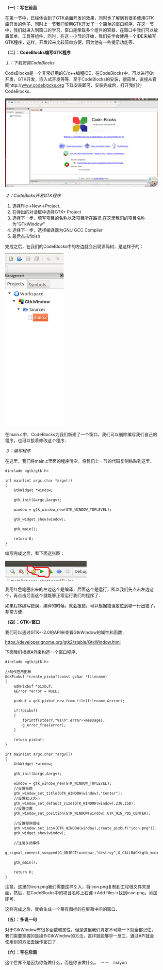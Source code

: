 **（一）：写在前面**

在第一节中，已经体会到了GTK桌面开发的效果，同时也了解到有很多使用GTK库开发的例子．同时上一节我们使用GTK开发了一个简单的窗口程序，在这一节中，我们就进入到窗口的学习．窗口是承载多个组件的容器．在窗口中我们可以放置菜单，工具等组件．同时，在这一小节的开始，我们先学会使用一个IDE来编写GTK程序，这样，开发起来比较简单方便，因为他有一些提示功能等．

**（二）：CodeBlocks编写GTK程序**

*１：下载安装CodeBlocks*

CodeBlocks是一个非常好用的C/c++编程IDE，在CodeBlocks中，可以进行Qt开发，GTK开发，嵌入式开发等等．至于CodeBlocks的安装，很简单，直接从官网http://www.codeblocks.org 下载安装即可．安装完成后，打开我们的CodeBlocks．

![CodeBlocks](1.png)

*２：CodeBloks开发GTK程序*

1. 选择File->New->Project..
2. 在弹出的对话框中选择GTK+ Project
3. 选择下一步，填写项目的名称以及项目所在路径,在这里我们的项目名称为"GTkWindow"
4. 选择下一步，选择编译器为GNU GCC Compiler
5. 最后点击finish

完成之后，在我们的CodeBlocks中的左边就会出现源码树，是这样子的：

![sourcetree](2.png)

在main.c中，CodeBlocks为我们新建了一个窗口，我们可以删除编写我们自己的程序，也可以接着修改这个程序．

*３：编写程序*

在这里，我们将main.c里面的程序清空，将我们上一节的代码复制粘贴到这里．

```
#include <gtk/gtk.h>

int main(int argc,char *argv[])
{
    GtkWidget *window;

    gtk_init(&argc,&argv);

    window = gtk_window_new(GTK_WINDOW_TOPLEVEL);

    gtk_widget_show(window);

    gtk_main();

    return 0;
}

```

编写完成之后，看下面这张图：

![tools](3.png)

我用红色笔圈出来的左边这个是编译，后面这个是运行，所以我们先点击左边这个，再点击后面这个就能够正常运行我们的程序了．

如果程序编写错误，编译的时候，就会报错，可以根据错误定位到哪一行出错了，非常方便．

**（四）：GTK+窗口**

我们可以通过GTK+-2.0的API来查看GtkWindow的属性和函数．

https://developer.gnome.org/gtk2/stable/GtkWindow.html

下面我们根据API来构造一个窗口程序．

```
#include <gtk/gtk.h>

//制作应用图标
GdkPixbuf *create_pixbuf(const gchar *filename)
{
    GdkPixbuf *pixbuf;
    GError *error = NULL;

    pixbuf = gdk_pixbuf_new_from_file(filename,&error);

    if(!pixbuf)
    {
        fprintf(stderr,"%s\n",error->message);
        g_error_free(error);
    }

    return pixbuf;
}

int main(int argc,char *argv[])
{
    GtkWidget *window;

    gtk_init(&argc,&argv);

    window = gtk_window_new(GTK_WINDOW_TOPLEVEL);
    //设置标题
    gtk_window_set_title(GTK_WINDOW(window),"Center");
    //设置默认大小
    gtk_window_set_default_size(GTK_WINDOW(window),230,150);
    //设置位置
    gtk_window_set_position(GTK_WINDOW(window),GTK_WIN_POS_CENTER);

    //设置程序图标
    gtk_window_set_icon(GTK_WINDOW(window),create_pixbuf("icon.png"));
    gtk_widget_show(window);

    //注册关闭事件
    g_signal_connect_swapped(G_OBJECT(window),"destroy",G_CALLBACK(gtk_main_quit),NULL);

    gtk_main();

    return 0;
}

```

注意，这里的icon.png我们需要这样引入，将icon.png复制到工程根文件夹里面，然后，在CodeBlocks中的项目名称上右键->Add files->找到icon.png，添加即可．

这样完成之后，就会生成一个带有图标的在屏幕中间的窗口．

**（五）：多说一句**

对于GtkWindow有很多函数和属性，但是这里我们肯定不可能一下就全都记住，我们需要掌握的是操作GtkWindow的方法，这样就能够举一反三，通过API就会使用别的方法去操作窗口了．

**（六）：写在后面**

这个世界不是因为你能做什么，而是你该做什么。　－－　mayun